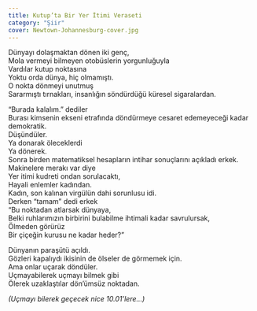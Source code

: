 ```yaml
---
title: Kutup’ta Bir Yer İtimi Veraseti
category: "Şiir"
cover: Newtown-Johannesburg-cover.jpg
---
```


Dünyayı dolaşmaktan dönen iki genç,<br/>
Mola vermeyi bilmeyen otobüslerin yorgunluğuyla<br/>
Vardılar kutup noktasına<br/>
Yoktu orda dünya, hiç olmamıştı.<br/>
O nokta dönmeyi unutmuş<br/>
Sararmıştı tırnakları, insanlığın söndürdüğü küresel sigaralardan.<br/>

“Burada kalalım.” dediler<br/>
Burası kimsenin ekseni etrafında döndürmeye cesaret edemeyeceği kadar demokratik.<br/>
Düşündüler.<br/>
Ya donarak öleceklerdi<br/>
Ya dönerek.<br/>
Sonra birden matematiksel hesapların intihar sonuçlarını açıkladı erkek.<br/>
Makinelere merakı var diye<br/>
Yer itimi kudreti ondan sorulacaktı,<br/>
Hayali enlemler kadından.<br/>
Kadın, son kalınan virgülün dahi sorunlusu idi.<br/>
Derken “tamam” dedi erkek<br/>
“Bu noktadan atlarsak dünyaya,<br/>
Belki ruhlarımızın birbirini bulabilme ihtimali kadar savrulursak,<br/>
Ölmeden görürüz<br/>
Bir çiçeğin kurusu ne kadar heder?”<br/>

Dünyanın paraşütü açıldı.<br/>
Gözleri kapalıydı ikisinin de ölseler de görmemek için. <br/>
Ama onlar uçarak döndüler.<br/>
Uçmayabilerek uçmayı bilmek gibi<br/>
Ölerek uzaklaştılar dön’ümsüz noktadan.<br/>

<!-- prettier-ignore -->
*(Uçmayı bilerek geçecek nice 10.01’lere…)*<br/>

